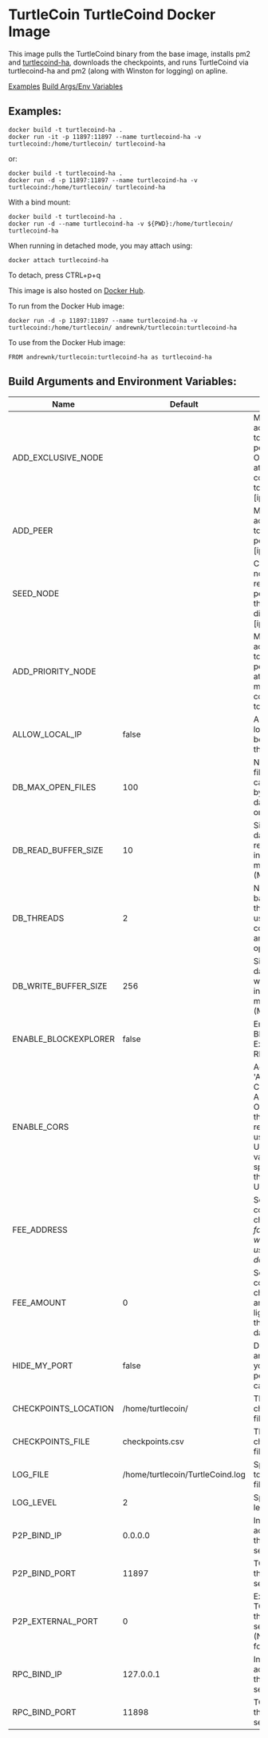 # TurtleCoin TurtleCoind Docker Image

This image pulls the TurtleCoind binary from the base image, installs pm2 and [turtlecoind-ha](https://github.com/turtlecoin/turtlecoind-ha), downloads the checkpoints, and runs TurtleCoind via turtlecoind-ha and pm2 (along with Winston for logging) on apline.

[Examples](#examples)
[Build Args/Env Variables](#build-arguments-and-environment-variables)

## Examples:
```
docker build -t turtlecoind-ha .
docker run -it -p 11897:11897 --name turtlecoind-ha -v turtlecoind:/home/turtlecoin/ turtlecoind-ha
```

or:

```
docker build -t turtlecoind-ha .
docker run -d -p 11897:11897 --name turtlecoind-ha -v turtlecoind:/home/turtlecoin/ turtlecoind-ha
```

With a bind mount:

```
docker build -t turtlecoind-ha .
docker run -d --name turtlecoind-ha -v ${PWD}:/home/turtlecoin/ turtlecoind-ha
```

When running in detached mode, you may attach using:
```
docker attach turtlecoind-ha
```

To detach, press CTRL+p+q

This image is also hosted on [Docker Hub](https://cloud.docker.com/u/andrewnk/repository/docker/andrewnk/turtlecoin). 

To run from the Docker Hub image:

```
docker run -d -p 11897:11897 --name turtlecoind-ha -v turtlecoind:/home/turtlecoin/ andrewnk/turtlecoin:turtlecoind-ha
```

To use from the Docker Hub image:

```
FROM andrewnk/turtlecoin:turtlecoind-ha as turtlecoind-ha
```

## Build Arguments and Environment Variables:

| Name | Default | Function |
| --- | --- | --- |
| ADD_EXCLUSIVE_NODE | | Manually add a peer to the local peer list ONLY attempt connections to it. [ip:port] |
| ADD_PEER | | Manually add a peer to the local peer list [ip:port] |
| SEED_NODE | | Connect to a node to retrieve the peer list and then disconnect [ip:port] |
| ADD_PRIORITY_NODE | | Manually add a peer to the local peer list and attempt to maintain a connection to it [ip:port] |
| ALLOW_LOCAL_IP | false | Allow the local IP to be added to the peer list |
| DB_MAX_OPEN_FILES | 100 | Number of files that can be used by the database at one time |
| DB_READ_BUFFER_SIZE | 10 | Size of the database read cache in megabytes (MB) |
| DB_THREADS | 2 | Number of background threads used for compaction and flush operations |
| DB_WRITE_BUFFER_SIZE | 256 | Size of the database write buffer in megabytes (MB) |
| ENABLE_BLOCKEXPLORER | false | Enable the Blockchain Explorer RPC |
| ENABLE_CORS | | Adds header 'Access-Control-Allow-Origin' to the RPC responses using the <domain>. Uses the value specified as the domain. Use * for all. |
| FEE_ADDRESS | | Sets the convenience charge <address> for light wallets that use the daemon |
| FEE_AMOUNT | 0 | Sets the convenience charge amount for light wallets that use the daemon |
| HIDE_MY_PORT | false | Do not announce yourself as a peerlist candidate |
| CHECKPOINTS_LOCATION | /home/turtlecoin/ | The checkpoints file location |
| CHECKPOINTS_FILE | checkpoints.csv | The checkpoints file name |
| LOG_FILE | /home/turtlecoin/TurtleCoind.log | Specify the <path> to the log file |
| LOG_LEVEL | 2 | Specify log level |
| P2P_BIND_IP | 0.0.0.0 | Interface IP address for the P2P service |
| P2P_BIND_PORT | 11897 | TCP port for the P2P service |
| P2P_EXTERNAL_PORT | 0 | External TCP port for the P2P service (NAT port forward) |
| RPC_BIND_IP | 127.0.0.1 | Interface IP address for the RPC service |
| RPC_BIND_PORT | 11898 | TCP port for the RPC service |
